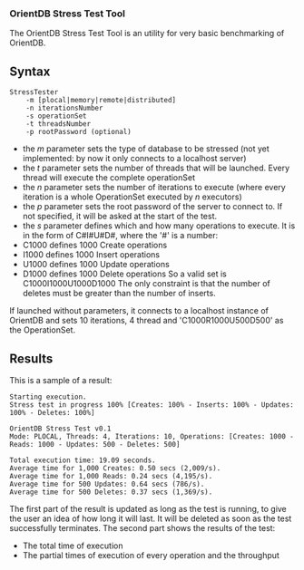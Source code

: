 ### OrientDB Stress Test Tool ###
The OrientDB Stress Test Tool is an utility for very basic benchmarking of OrientDB.

## Syntax
	StressTester
		-m [plocal|memory|remote|distributed]
		-n iterationsNumber
		-s operationSet
		-t threadsNumber
		-p rootPassword (optional)

* the _m_ parameter sets the type of database to be stressed (not yet implemented: by now it only connects to a localhost server)
* the _t_ parameter sets the number of threads that will be launched. Every thread will execute the complete operationSet
* the _n_ parameter sets the number of iterations to execute (where every iteration is a whole OperationSet executed by _n_ executors)
* the _p_ parameter sets the root password of the server to connect to. If not specified, it will be asked at the start of the test.
* the _s_ parameter defines which and how many operations to execute. It is in the form of C#I#U#D#, where the '#' is a number:
 * C1000 defines 1000 Create   operations
 * I1000 defines 1000 Insert operations
 * U1000 defines 1000 Update operations
 * D1000 defines 1000 Delete operations
So a valid set is C1000I1000U1000D1000
The only constraint is that the number of deletes must be greater than the number of inserts.

If launched without parameters, it connects to a localhost instance of OrientDB and sets 10 iterations, 4 thread and 'C1000R1000U500D500' as the OperationSet.

## Results
This is a sample of a result:

	Starting execution.
	Stress test in progress 100% [Creates: 100% - Inserts: 100% - Updates: 100% - Deletes: 100%]

    OrientDB Stress Test v0.1
    Mode: PLOCAL, Threads: 4, Iterations: 10, Operations: [Creates: 1000 - Reads: 1000 - Updates: 500 - Deletes: 500]

    Total execution time: 19.09 seconds.
    Average time for 1,000 Creates: 0.50 secs (2,009/s).
    Average time for 1,000 Reads: 0.24 secs (4,195/s).
    Average time for 500 Updates: 0.64 secs (786/s).
    Average time for 500 Deletes: 0.37 secs (1,369/s).

The first part of the result is updated as long as the test is running, to give the user an idea of how long it will last. It will be deleted as soon as the test successfully terminates.
The second part shows the results of the test:
* The total time of execution
* The partial times of execution of every operation and the throughput
